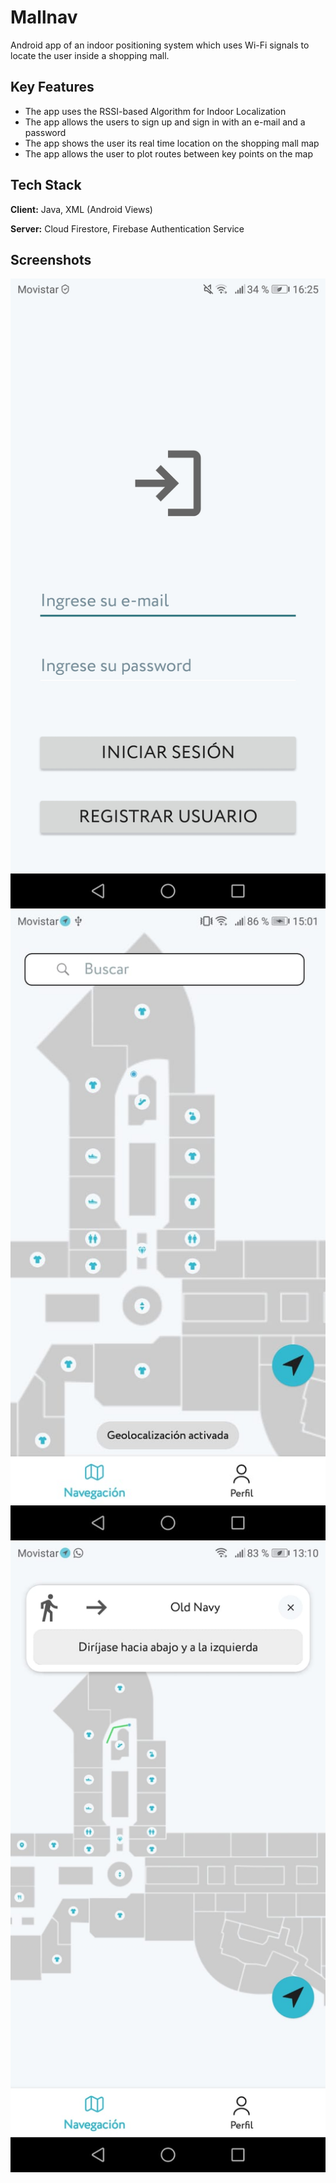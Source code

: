 
# Mallnav

Android app of an indoor positioning system which uses Wi-Fi signals to locate the user inside a shopping mall.


## Key Features

- The app uses the RSSI-based Algorithm for Indoor Localization
- The app allows the users to sign up and sign in with an e-mail and a password
- The app shows the user its real time location on the shopping mall map
- The app allows the user to plot routes between key points on the map

## Tech Stack

**Client:** Java, XML (Android Views)

**Server:** Cloud Firestore, Firebase Authentication Service


## Screenshots

![App Screenshot](https://github.com/milton-code/Mallnav/blob/8f9d16604a1bf303a49496dde8f518d50960662a/WhatsApp%20Image%202025-01-16%20at%2016.28.04%20(1).jpeg)
![App Screenshot](https://github.com/milton-code/Mallnav/blob/8f9d16604a1bf303a49496dde8f518d50960662a/WhatsApp%20Image%202024-11-28%20at%2015.06.32%20(3).jpeg)
![App Screenshot](https://github.com/milton-code/Mallnav/blob/8f9d16604a1bf303a49496dde8f518d50960662a/WhatsApp%20Image%202024-12-12%20at%2015.48.03.jpeg)

